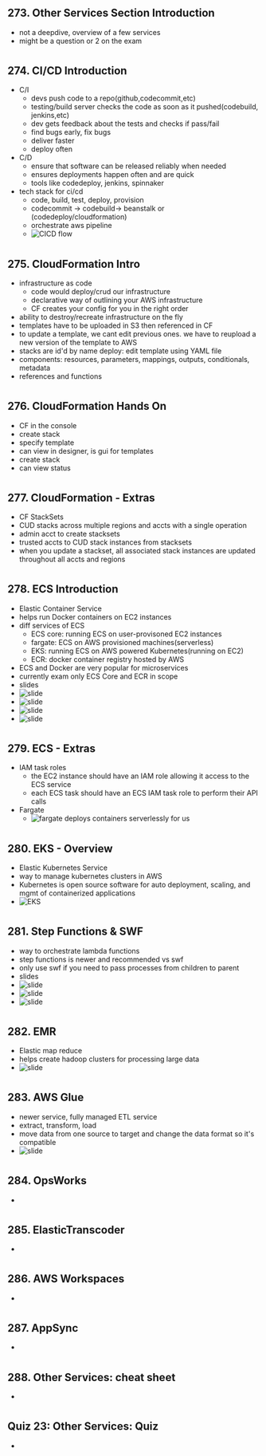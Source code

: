 ## 273. Other Services Section Introduction

- not a deepdive, overview of a few services
- might be a question or 2 on the exam

#

## 274. CI/CD Introduction

- C/I
  - devs push code to a repo(github,codecommit,etc)
  - testing/build server checks the code as soon as it pushed(codebuild, jenkins,etc)
  - dev gets feedback about the tests and checks if pass/fail
  - find bugs early, fix bugs
  - deliver faster
  - deploy often
- C/D
  - ensure that software can be released reliably when needed
  - ensures deployments happen often and are quick
  - tools like codedeploy, jenkins, spinnaker
- tech stack for ci/cd
  - code, build, test, deploy, provision
  - codecommit -> codebuild-> beanstalk or (codedeploy/cloudformation)
  - orchestrate aws pipeline
  - ![CICD flow](img/24-CICD.png)

#

## 275. CloudFormation Intro

- infrastructure as code
  - code would deploy/crud our infrastructure
  - declarative way of outlining your AWS infrastructure
  - CF creates your config for you in the right order
- ability to destroy/recreate infrastructure on the fly
- templates have to be uploaded in S3 then referenced in CF
- to update a template, we cant edit previous ones. we have to reupload a new version of the template to AWS
- stacks are id'd by name
  deploy: edit template using YAML file
- components: resources, parameters, mappings, outputs, conditionals, metadata
- references and functions

#

## 276. CloudFormation Hands On

- CF in the console
- create stack
- specify template
- can view in designer, is gui for templates
- create stack
- can view status

#

## 277. CloudFormation - Extras

- CF StackSets
- CUD stacks across multiple regions and accts with a single operation
- admin acct to create stacksets
- trusted accts to CUD stack instances from stacksets
- when you update a stackset, all associated stack instances are updated throughout all accts and regions

#

## 278. ECS Introduction

- Elastic Container Service
- helps run Docker containers on EC2 instances
- diff services of ECS
  - ECS core: running ECS on user-provisoned EC2 instances
  - fargate: ECS on AWS provisioned machines(serverless)
  - EKS: running ECS on AWS powered Kubernetes(running on EC2)
  - ECR: docker container registry hosted by AWS
- ECS and Docker are very popular for microservices
- currently exam only ECS Core and ECR in scope
- slides
- ![slide](img/24-ecsconcepts.png)
- ![slide](img/24-ecsconfig.png)
- ![slide](img/24-ecsalb.png)
- ![slide](img/24-ecsecr.png)

#

## 279. ECS - Extras

- IAM task roles
  - the EC2 instance should have an IAM role allowing it access to the ECS service
  - each ECS task should have an ECS IAM task role to perform their API calls
- Fargate
  - ![fargate deploys containers serverlessly for us](img/24-ecsfargate.png)

#

## 280. EKS - Overview

- Elastic Kubernetes Service
- way to manage kubernetes clusters in AWS
- Kubernetes is open source software for auto deployment, scaling, and mgmt of containerized applications
- ![EKS](img/24-ecskubernetes.png)

#

## 281. Step Functions & SWF

- way to orchestrate lambda functions
- step functions is newer and recommended vs swf
- only use swf if you need to pass processes from children to parent
- slides
- ![slide](img/24-step.png)
- ![slide](img/24-stepworkflow.png)
- ![slide](img/24-simpleworkflow.png)

#

## 282. EMR

- Elastic map reduce
- helps create hadoop clusters for processing large data
- ![slide](img/24-emr.png)

#

## 283. AWS Glue

- newer service, fully managed ETL service
- extract, transform, load
- move data from one source to target and change the data format so it's compatible
- ![slide](img/24-glue.png)

#

## 284. OpsWorks

- 

#

## 285. ElasticTranscoder

-

#

## 286. AWS Workspaces

-

#

## 287. AppSync

-

#

## 288. Other Services: cheat sheet

-

#

## Quiz 23: Other Services: Quiz

-

#
